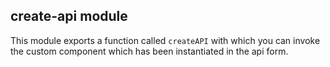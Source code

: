 ## create-api module

This module exports a function called `createAPI` with which you can invoke the custom component which has been instantiated in the api form.